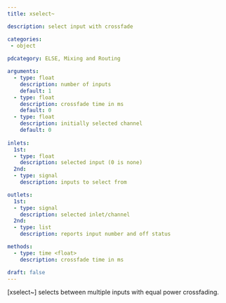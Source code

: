 ```yaml
---
title: xselect~

description: select input with crossfade

categories:
 - object
 
pdcategory: ELSE, Mixing and Routing

arguments:
  - type: float
    description: number of inputs
    default: 1
  - type: float
    description: crossfade time in ms 
    default: 0
  - type: float
    description: initially selected channel
    default: 0
  
inlets:
  1st:
  - type: float
    description: selected input (0 is none)
  2nd:
  - type: signal
    description: inputs to select from 

outlets:
  1st:
  - type: signal
    description: selected inlet/channel
  2nd:
  - type: list
    description: reports input number and off status

methods:
  - type: time <float>
    description: crossfade time in ms

draft: false
---
```


[xselect~] selects between multiple inputs with equal power crossfading.

